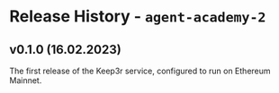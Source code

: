 # Release History - `agent-academy-2`

## v0.1.0 (16.02.2023)
The first release of the Keep3r service, configured to run on Ethereum Mainnet. 
